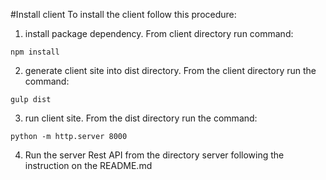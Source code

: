 #Install client
To install the client follow this procedure:
1. install package dependency. From client directory run command:
```
npm install
```
2. generate client site into dist directory. From the client directory run the command:
```
gulp dist
```
3. run client site. From the dist directory run the command:
```
python -m http.server 8000
```
4. Run the server Rest API from the directory server following the instruction on the README.md
